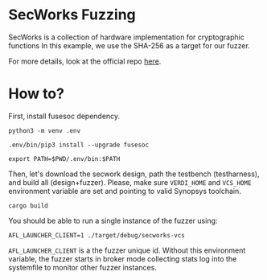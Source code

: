 # SecWorks Fuzzing

SecWorks is a collection of hardware implementation for cryptographic functions 
In this example, we use the SHA-256 as a target for our fuzzer.

For more details, look at the official repo [here](https://github.com/secworks/sha256).

# How to?

First, install fusesoc dependency.
```
python3 -m venv .env

.env/bin/pip3 install --upgrade fusesoc

export PATH=$PWD/.env/bin:$PATH 
```

Then, let's download the secwork design, path the testbench (testharness), and build all (design+fuzzer).
Please, make sure ```VERDI_HOME``` and ```VCS_HOME``` environment variable are set and pointing to valid Synopsys toolchain.
```
cargo build
```

You should be able to run a single instance of the fuzzer using:
```
AFL_LAUNCHER_CLIENT=1 ./target/debug/secworks-vcs
```

```AFL_LAUNCHER_CLIENT``` is a the fuzzer unique id.
Without this environment variable, the fuzzer starts in broker mode collecting stats log into the systemfile to monitor other fuzzer instances.

